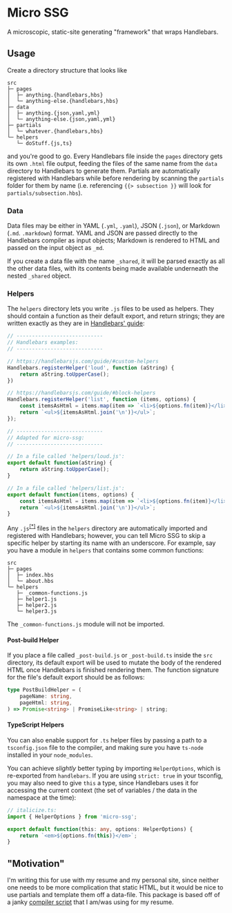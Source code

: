 # Micro SSG

A microscopic, static-site generating "framework" that wraps Handlebars.


## Usage

Create a directory structure that looks like

```
src
├─ pages
│  ├─ anything.{handlebars,hbs}
│  └─ anything-else.{handlebars,hbs}
├─ data
│  ├─ anything.{json,yaml,yml}
│  └─ anything-else.{json,yaml,yml}
├─ partials
│  └─ whatever.{handlebars,hbs}
└─ helpers
   └─ doStuff.{js,ts}
```

and you're good to go. Every Handlebars file inside the `pages` directory gets
its own `.html` file output, feeding the files of the same name from the `data`
directory to Handlebars to generate them. Partials are automatically registered
with Handlebars while before rendering by scanning the `partials` folder for
them by name (i.e. referencing `{{> subsection }}` will look for
`partials/subsection.hbs`).


### Data

Data files may be either in YAML (`.yml`, `.yaml`), JSON (`.json`), or Markdown
(`.md`. `.markdown`) format. YAML and JSON are passed directly to the Handlebars
compiler as input objects; Markdown is rendered to HTML and passed on the input
object as `_md`.

If you create a data file with the name `_shared`, it will be parsed exactly as
all the other data files, with its contents being made available underneath the
nested `_shared` object.


### Helpers

The `helpers` directory lets you write `.js` files to be used as helpers. They
should contain a function as their default export, and return strings; they are
written exactly as they are in [Handlebars' guide][hbs-guide]:

```js
// ----------------------------
// Handlebars examples:
// ----------------------------

// https://handlebarsjs.com/guide/#custom-helpers
Handlebars.registerHelper('loud', function (aString) {
    return aString.toUpperCase();
})

// https://handlebarsjs.com/guide/#block-helpers
Handlebars.registerHelper('list', function (items, options) {
    const itemsAsHtml = items.map(item => `<li>${options.fn(item)}</li>`);
    return `<ul>${itemsAsHtml.join('\n')}</ul>`;
});

// ----------------------------
// Adapted for micro-ssg:
// ----------------------------

// In a file called 'helpers/loud.js':
export default function(aString) {
    return aString.toUpperCase();
}

// In a file called 'helpers/list.js':
export default function(items, options) {
    const itemsAsHtml = items.map(item => `<li>${options.fn(item)}</li>`);
    return `<ul>${itemsAsHtml.join('\n')}</ul>`;
}
```

Any `.js`<sup>[[*]](#typescript-helpers)</sup> files in the `helpers` directory
are automatically imported and registered with Handlebars; however, you can tell
Micro SSG to skip a specific helper by starting its name with an underscore. For
example, say you have a module in `helpers` that contains some common functions:

```
src
├─ pages
│  ├─ index.hbs
│  └─ about.hbs
└─ helpers
   ├─ _common-functions.js
   ├─ helper1.js
   ├─ helper2.js
   └─ helper3.js
```

The `_common-functions.js` module will not be imported.


#### Post-build Helper

If you place a file called `_post-build.js` or `_post-build.ts` inside the `src`
directory, its default export will be used to mutate the body of the rendered
HTML once Handlebars is finished rendering them. The function signature for the
file's default export should be as follows:

```ts
type PostBuildHelper = (
    pageName: string,
    pageHtml: string,
) => Promise<string> | PromiseLike<string> | string;
```


#### TypeScript Helpers

You can also enable support for `.ts` helper files by passing a path to a
`tsconfig.json` file to the compiler, and making sure you have `ts-node`
installed in your `node_modules`.

You can achieve *slightly* better typing by importing `HelperOptions`, which is
re-exported from `handlebars`. If you are using `strict: true` in your tsconfig,
you may also need to give `this` a type, since Handlebars uses it for accessing
the current context (the set of variables / the data in the namespace at the
time):

```ts
// italicize.ts:
import { HelperOptions } from 'micro-ssg';

export default function(this: any, options: HelperOptions) {
    return `<em>${options.fn(this)}</em>`;
}
```


## "Motivation"

I'm writing this for use with my resume and my personal site, since neither one
needs to be more complication that static HTML, but it would be nice to use
partials and template them off a data-file. This package is based off of a janky
[compiler script][resume-script] that I am/was using for my resume.


[resume-script]: https://github.com/matthew-e-brown/resume/blob/8ba7903a0178b799c3b4b1e60a68052eca82f3d1/compile.ts
[hbs-guide]: https://handlebarsjs.com/guide/
